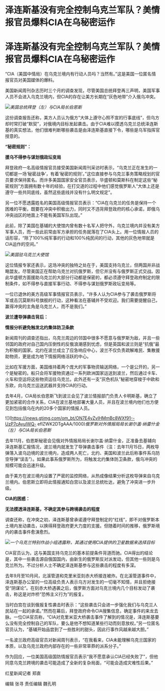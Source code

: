 # 泽连斯基没有完全控制乌克兰军队？美情报官员爆料CIA在乌秘密运作

# 泽连斯基没有完全控制乌克兰军队？美情报官员爆料CIA在乌秘密运作

“CIA（美国中情局）在乌克兰境内有行动人员吗？当然有。”这是美国一位匿名情报官员对美国媒体的爆料。

美国新闻周刊杂志历时三个月的调查发现，尽管美国总统拜登再三声明，美国军事人员不会进入乌克兰境内，但CIA的存在让美方长期在“灰色地带”介入俄乌冲突。

![](https://inews.gtimg.com/om_bt/OtieryJ4HwGJdgzbrfew7RTzPS_zUfS3WWLoOdaAUkPG4AA/1000)_美国总统拜登（左）与CIA局长伯恩斯_

这份调查报告还称，美方人员认为俄方“大体上遵守心照不宣的行事底线”，但乌方却时常打破“默契”，对俄境内目标发起袭击。由于CIA难以摸透乌克兰总统泽连斯基的真实想法，他们很难判断哪些袭击是由泽连斯基直接下令，哪些是乌军指挥官授意的。

**“秘密规则”：**

**援乌不得参与谋划俄政坛变局**

拜登政府一名高级情报官员接受美国新闻周刊采访时表示，“乌克兰正在发生的一切都是一场‘秘密战争’，有着‘秘密的规则’。”这位直接参与乌克兰事务策略规划的官员要求保持匿名。而许多美国国家安全官员表示，华盛顿和莫斯科在制定这些“秘密规则”方面拥有数十年的经验，在打交道的过程中他们感觉俄罗斯人“大体上还是遵守一些共同底线，虽然这些底线并没有什么明文规定”。

另一位不愿透露姓名的美国高级情报官员表示：“CIA在乌克兰的任务是保持一个困难的平衡，既要在冲突中积极出力，同时又不违背拜登政府的核心承诺，即俄乌冲突战区的地面上不能有美国军队出现。”

此前，除了美国在基辅的大使馆内曾有数十名军人把守外，乌克兰境内并没有美方军事人员，而一些此前常由军方承担的任务就落在了CIA头上。用一位情报人员的话形容，“除了100%纯军事的行动和100%纯民间的行动，其他的灰色地带就是CIA运作的空间。”

![](https://inews.gtimg.com/om_bt/O7ucVIwqjJVKIzQL_n8eQQge6cJ5g5DpRt6zWyGHQF8M0AA/1000)_美国驻乌克兰大使馆_

这位情报专家还表示，这场冲突的独特之处在于，美国支持乌克兰，但两国并非战略盟友。尽管美国正在帮助乌克兰对抗俄罗斯，但它并没有与俄罗斯正式交战。因此华盛顿方面援助乌克兰的大部分行动都是保密的，都必须遵守拜登政府制定的限制条件，如不得参与直接军事行动、不得参与谋划俄罗斯政坛变局等。

一位已退休的美方高级军事情报官员表示，“许多人认为CIA参与了袭击俄罗斯将军或击沉莫斯科号旗舰的行动，这种看法在基辅并不受欢迎。我们需要提醒自己，赢得冲突的主角是乌克兰人，而不是我们。”

**波兰遭导弹袭击背后：**

**情报分析避免触发北约集体防卫条款**

新闻周刊的调查还指出，乌克兰周边的邻国中很多不愿意与俄罗斯为敌，并且一些邻国的政府对自己国内压倒性的反俄浪潮感到忧虑，但是英国和波兰则是“抗俄”最为积极的国家。北约在波兰成立了应急响应中心，波兰不仅负责疏解难民、集散援助物资，更是成为地下情报网络活跃的中心。

比如在军援方面，美国维持着两个庞大的军事物资输送网络，一个是公开的，另一个是秘密的。船只会将军援物资通过一系列欧洲国家运送到波兰，然后通过卡车、火车和空运将这些物资运往乌克兰。此外还有一支“灰色机队”秘密地穿梭于中欧和东欧，向乌克兰运送武器并支持CIA的行动。

去年4月，CIA局长伯恩斯飞到波兰会见了波兰情报部门负责人卡明斯基，确立了更加紧密的合作关系，CIA在波兰基地部署大量人员，并且在波兰境内他们也方便见到包括俄乌在内的20多个国家的情报人员。

![](https://inews.gtimg.com/om_bt/ON7E4yZvIHMmBc8WXf91--UzP7cAyuIWQ-
eflZWK2DTgAAA/1000)_俄罗斯对外情报局局长谢尔盖·纳雷什金（左）与CIA局长伯恩斯_

去年11月，伯恩斯秘密会见俄对外情报局局长谢尔盖·纳雷什金，正准备去基辅向泽连斯基汇报情况，波兰境内就发生了导弹袭击事件（注：去年11月15日，两枚导弹落入波乌边境的波兰境内，造成两人死亡，北约、美国和波兰此后称事件系乌防空导弹“误击”）。如果此事系俄罗斯所为，将触发北约集体防卫条款，俄乌冲突的规模可能会迅速升级。

由于美方在波兰境内设置了严密的监控网络，从热成像结果分析这枚导弹来自乌克兰境内。伯恩斯立即将此情报通知白宫以及波兰总统杜达，避免了冲突进一步升级。

**CIA的困惑：**

**无法摸透泽连斯基，不确定其参与跨境袭击的程度**

调查还称，在冲突之初，泽连斯基曾承诺遵守拜登制定的“红线”，即不对俄罗斯本土境内发动袭击，以换得拜登政府更大力度的支援。但随着时间的推移，俄罗斯境内的袭击事件愈演愈烈。

![](https://inews.gtimg.com/om_bt/OMAQIlzYifQwzHGbQ0qbKkShY4O47muSnwlWmCDmn4cskAA/1000)_一个乌克兰特别作战小组透露称，其通过使用CIA提供的卫星数据来选择目标_

CIA官员认为，这与美国支持乌克兰的基本前提条件背道而驰。CIA得出的结论是，其中一些袭击源自俄国国内，由新生的俄罗斯反对派发动，但其他一些则是乌克兰所为。不过分析人士不确定泽连斯基参与这些袭击的程度有多深。

去年9月至10月间，北溪管道和克里米亚刻赤大桥接连被炸。在北溪管道事件中，泽连斯基办公室的一位高级负责人表示乌方对发生的一切毫不知情，并且拒绝接受“阴谋论”。在刻赤大桥遇袭之后，俄罗斯方面对乌克兰境内几个目标发动了袭击，称这是对炸桥“恐怖主义行为”的报复。

当时白宫在谈到俄报复性袭击时表示：“这些袭击只会进一步强化我们与乌克兰人民站在一起的承诺。”然而在幕后，拜登政府命令CIA搜集信息，确定事件的来龙去脉。一位CIA官员称，“CIA对克里米亚大桥袭击事件了解到的情况是，泽连斯基要么没有完全控制自己的军队，要么是他不想知道某些行动而刻意放权。”另一位匿名官员认为，“基辅开始品尝到了一些胜利的甜头，因此行事作风越来越大胆。”

一名波兰政府高级官员对新闻周刊表示，“在我看来，CIA未能理解乌克兰国家的本质，以及乌克兰政府内部存在的一些非常草莽的派系分子。”

作为回应，一位美国高级国防情报官员表示“我不愿意承认CIA已经失败了”，但他同意乌克兰跨境的袭击可能造成了全新的复杂局面，“可能会造成灾难性后果。”

红星新闻记者 郑直

编辑 张寻 责任编辑 魏孔明

